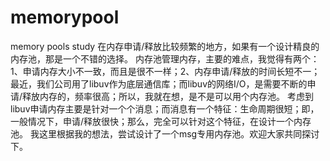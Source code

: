 # memorypool
memory pools study
在内存申请/释放比较频繁的地方，如果有一个设计精良的内存池，那是一个不错的选择。
内存池管理内存，主要的难点，我觉得有两个：1、申请内存大小不一致，而且是很不一样；2、内存申请/释放的时间长短不一；
最近，我们公司用了libuv作为底层通信库；而libuv的网络I/O，是需要不断的申请/释放内存的，频率很高；所以，我就在想，是不是可以用个内存池。
考虑到libuv申请内存主要是针对一个个消息；而消息有一个特征：生命周期很短；即，一般情况下，申请/释放很快；那么，完全可以针对这个特征，在设计一个内存池。
我这里根据我的想法，尝试设计了一个msg专用内存池。欢迎大家共同探讨下。

